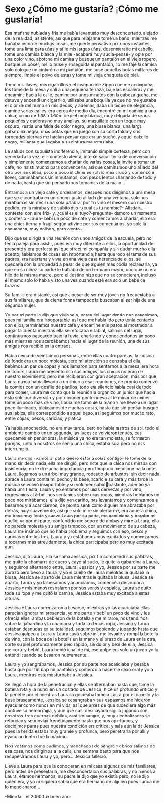 # Sexo ¿Cómo me gustaría? ¡Cómo me gustaría!

Esa mañana nublada y fría me había levantado muy desconcertado, alejado de la realidad, asistente, así que
para relajarme tome un baño, mientras me bañaba recordé muchas cosas, me quede pensativo por unos instantes, tome una lima para uñas y afile mis largas uñas, desenmarañe mi cabello, tome una camisa blanca y la mire -acabará muy sucia-pensé- y opte por una color vino, abotone mi camisa y busque un pantalón en el viejo ropero, busque un bóxer, me lo puse y enseguida el pantalón, no me faje la camisa solo coloque un cinturón a mi pantalón, me puse aquellas botas militares de siempre, limpie el polvo de estas y tome mi vieja chaqueta de piel.

Tome mis llaves, mis cigarrillos y el inseparable Zippo que me acompaña, los tome de la mesa y salí a una pequeña terraza,
baje las escaleras y me encamine hacia la calle, camine por unos
minutos con la cabeza gacha, me detuve y encendí un cigarrillo, utilizaba una boquilla ya que no me gustaba el olor de del humo en mis dedos, y además, daba un toque de elegancia, camine varias calles, era cerca de medio día, encontré en mi camino a una chica, como de 1.58 o 1.60m de piel muy blanca, muy delgada de senos pequeños y caderas no muy amplias, su maquillaje con un toque muy oscuro, vestía una falda de color negro, una blusa blanca, una larga gabardina negra, unas botas que en juego con su corta falda y sus torneadas piernas me hacían pensar que era un sueño, y aquel cabello negro, brillante que llegaba a su cintura me extasiaba.

Le salude con supuesta indiferencia, imitando simple cortesía, pero con seriedad a la vez, ella contesto atenta, intente sacar tema de conversación y simplemente comenzamos a charlar de varías cosas, la invite a tomar un café, no insistí mucho para convencerla, así que caminamos uno al lado del otro por las calles, poco a poco el clima se volvió más crudo y comenzó a llover, caminábamos sin inmutarnos, con pasos lentos charlando de todo y de nada, hasta que sin pensarlo nos tomamos de la mano...

Entramos a un viejo café y ordenamos, después nos dirigimos a una mesa que se encontraba en un rincón, justo al lado de una ventana, solo nos mirábamos sin decir una sola palabra, por fin vino el mesero con nuestro pedido, yo la miraba y de súbito dijo -¿cuál es tu nombre?- Alisdair... -conteste, con aire frio- y, ¿cuál es el tuyo?-pregunte- demoro un momento y contesto -Laura- bebí un poco de café y comenzamos a charlar, ella era una chica tierna y frágil según adivine por sus comentarios, yo solo la escuchaba, muy callado, pero atento...

Dijo que se dirigía a una reunión con unos amigos de la escuela, pero no tenía pareja para asistir, pues era muy diferente a ellos, la oportunidad de presentó y era perfecta así que ofrecí mi
compañía y sin dudar mucho ella acepto, hablamos de cosas sin importancia, hasta que toco el tema de sus padres, era huérfana y vivía en una vieja casa herencia de ellos, se quedaría con la propiedad a pesar de que alguien más podía reclamarla, ya que en su niñez su padre le hablaba de un hermano mayor, uno que no era hijo de la misma madre, pero el destino hizo que no se conocieran, incluso él mismo solo lo había visto una vez cuando esté era solo un bebé de brazos.

Su familia era distante, así que a pesar de ser muy joven no frecuentaba a sus familiares, que de cierta forma tampoco la buscaban al ser hija de una segunda mujer.

Yo por mi parte le dije que vivía solo, cerca del lugar donde nos
conocimos, pues mi familia era insoportable, así que me había ido pero tenía contacto con ellos, terminamos nuestro café y encamine mis pasos al mostrador a pagar la cuenta mientras ella se retocaba el labial, salimos del lugar, continuamos paseando bajo la lluvia, charlando y conociéndonos un poco más mientras nos acercábamos hacia el lugar de la reunión, una de sus amigas nos recibió en la entrada.

Había cerca de veinticinco personas, entre ellas cuatro parejas, la
música de fondo era un poco molesta, pero mi atención se centraba el
ella, bebimos un par de copas y nos llamaron para sentarnos a la mesa,
era hora de comer, Laura me presento con sus amigos, los chicos no eran
de nuestro movimiento, pero me recibieron con gran aceptación, más
por que Laura nunca había llevado a un chico a esas reuniones, de
pronto comenzó la comida con un desfile de platillos, todo era silencio había casi de todo para comer, Laura me contó que la reunión
la organizo un junior que hacia esto solo por diversión y por conocer
gente nueva al terminar de comer tome un poco más de vino, Laura me
tomo de la mano y me llevo a un lugar poco iluminado, platicamos de
muchas cosas, hasta que sin pensar busque sus labios, ella correspondido a aquel beso, así seguimos por mucho rato, entre copas, besos, caricias, y platica.

Ya había anochecido, no era muy tarde, pero no había rastros de sol,
todo el ambiente cambio en un segundo, las luces se volvieron tenues, casi quedamos en penumbras, la música ya no era tan molesta, se
formaron parejas, junto a nosotros se sentó una chica, estaba sola pero
no nos interrumpió.

Laura me dijo -vamos al patio quiero estar a solas contigo- le tome de la
mano sin decir nada, ella me dirigió, pero note que la chica nos miraba con insistencia, no le di mucha importancia pero tampoco mencione nada ante Laura, llegamos a un árbol muy grande, rodeado de arbustos, sin decir nada abrace a Laura contra mi pecho y la bese, acaricie su cara y más tarde la música se volvió insoportable y su volumen subióbastante, adentro ya había una fiesta, Laura y yo entramos por unas cervezas y por vino, regresamos al árbol, nos sentamos sobre unas rocas, mientras bebíamos un poco nos mirábamos, ella dijo ven cariño, nos levantamos y comenzamos a besarnos y a acariciarnos, de pronto sentí
como alguien me abrazaba por detrás, muy suavemente, así que solo
mire sin alertarme, era aquella chica, me beso muy lento y suave Laura por su parte, me acariciaba y besaba mi cuello, yo por mi parte, confundido me separe de ambas y mire a Laura, ella no parecía molesta y su amiga tampoco, con un movimiento de su cabeza, Laura me insinuó que no había problema y seguimos con eso, besos y caricias entre los tres, Laura y yo estábamos muy excitados y comenzamos a tocarnos más atrevidamente, la chica participaba pero no muy excitada aun.

Jessica, dijo Laura, ella se llama Jessica, por fin comprendí sus palabras, me quite la chamarra de cuero y cayó al suelo, le quite la gabardina a Laura, y seguimos alternando entre, Laura, Jessica y yo, Jessica por su parte me abrazo pero beso a Laura, y yo el cuello de Laura mientras le
quitaba la blusa, Jessica se apartó de Laura mientras le quitaba la blusa, Jessica se apartó, Laura y yo la besamos y acariciamos, comencé a
desnudar a Jessica y mis manos resbalaron por sus senos y espalda,
Laura se quitó toda su ropa y me quitó la camisa, Jessica estaba muy
excitada a estas alturas.

Jessica y Laura comenzaron a besarse, mientras yo las acariciaba ellas parecían ignorar mi presencia, yo me parte y bebí un poco de vino y les ofrecía ellas, ambas bebieron de la botella y me miraron, nos tendimos sobre la gabardina y la chamarra y toda la demás ropa, Jessica y Laura estaban desnudas en su totalidad, seguimos bebiendo y
jugando hasta que Jessica golpeo a Laura y Laura cayó sobre mí, me levante y rompí la botella de vino, con la boca de la botella en la mano y el brazo de Laura en la otra, corte su piel profundamente pero rápido, sin dolor y bebí de ella, Jessica me corto y bebió, Laura bebió igual de mí, ese golpe era solo un juego yo lo entendí cuando se besaron nuevamente.

Laura y yo sangrábamos, Jessica por su parte nos acariciaba y besaba
hasta que por fin bajo mi pantalón y comenzó a hacerme sexo oral y yo
a Laura, mientras esta masturbaba a Jessica.

Se llegó la hora de la penetración y ellas se alternaban hasta que, tome
la botella rota y la hundí en un costado de Jessica, hice un profundo
orificio y la penetre por el mientras Laura la golpeaba tome a Laura por el cabello y la bese bruscamente, Jessica se desangraba y sus espasmos me hicieron eyacular como nunca en mi vida, así que antes de que sucediera algo más contuve su hemorragia, y aun que casi desmayada siguió jugando con nosotros, tres cuerpos débiles, casi sin sangre, y, muy alcoholizados se retorcían y se movían frenéticamente hasta que nos
apartamos, y decidimos paras pues nuestra condición era critica, y más
aún la de Jessica pues la herida estaba muy grande y profunda, pero penetrarla por allí y eyacular dentro fue lo máximo.

Nos vestimos como pudimos, y manchados de sangre y ebrios salimos
de esa casa, nos dirigimos a la calle, una semana basto para que nos recuperáramos Laura y yo,
pero... Jessica falleció.

Lleve a Laura para que la conocieran en mi casa algunos de mis familiares, pero antes de presentarla, me desconcertaron sus palabras, y no menos a Laura, éramos hermanos, su padre le dijo que yo existía pero, no le dijo quién era, y yo ni siquiera sabía que era hermano de alguien pues nunca me lo mencionaron...

-Mierda... el 2000 fue buen año-
